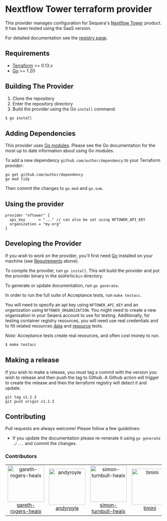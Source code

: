 # Nextflow Tower terraform provider

This provider manages configuration for Sequera's [Nextflow Tower](https://tower.nf/) product. It has been tested using the SaaS version.

For detailed documentation see the [registry page](https://registry.terraform.io/providers/healx/nftower).

## Requirements

-	[Terraform](https://www.terraform.io/downloads.html) >= 0.13.x
-	[Go](https://golang.org/doc/install) >= 1.20

## Building The Provider

1. Clone the repository
1. Enter the repository directory
1. Build the provider using the Go `install` command: 
```sh
$ go install
```

## Adding Dependencies

This provider uses [Go modules](https://github.com/golang/go/wiki/Modules).
Please see the Go documentation for the most up to date information about using Go modules.

To add a new dependency `github.com/author/dependency` to your Terraform provider:

```
go get github.com/author/dependency
go mod tidy
```

Then commit the changes to `go.mod` and `go.sum`.

## Using the provider

```hcl
provider "nftower" {
  api_key      = "..." // can also be set using NFTOWER_API_KEY
  organization = "my-org"
}
```

## Developing the Provider

If you wish to work on the provider, you'll first need [Go](http://www.golang.org) installed on your machine (see [Requirements](#requirements) above).

To compile the provider, run `go install`. This will build the provider and put the provider binary in the `$GOPATH/bin` directory.

To generate or update documentation, run `go generate`.

In order to run the full suite of Acceptance tests, run `make testacc`. 

You will need to specify an api key using `NFTOWER_API_KEY` and an organization using `NFTOWER_ORGANIZATION`. You might need to create a new organisation in
your Seqera account to use for testing. Additionally, for testing container registry resources, you will need use real credentials and to fill related resources
[data](./internal/provider/data_source_credentials_test.go#L67) and [resource](./internal/provider/resource_credentials_test.go#L64) tests.

*Note:* Acceptance tests create real resources, and often cost money to run.

```sh
$ make testacc
```

## Making a release

If you wish to make a release, you must tag a commit with the version you wish to release and then push the tag to Github. A Github action will trigger to create the release and then the terraform registry will detect it and update.

```
git tag v1.2.3
git push origin v1.2.3
```

## Contributing

Pull requests are always welcome! Please follow a few guidelines:

- If you update the documentation please re-renerate it using `go generate ./...` and commit the changes.

### Contributors

<!---
table generated using https://contributors-table-generator.vercel.app/
-->

<table>
   <tr>
      <td align="center"><a href="https://github.com/gareth-rogers-healx"><img alt="gareth-rogers-healx" src="https://avatars.githubusercontent.com/u/68058406?v=4" width="117" /><br />gareth-rogers-healx</a></td>
      <td align="center"><a href="https://github.com/andyroyle"><img alt="andyroyle" src="https://avatars.githubusercontent.com/u/1472779?v=4" width="117" /><br />andyroyle</a></td>
      <td align="center"><a href="https://github.com/simon-turnbull-healx"><img alt="simon-turnbull-healx" src="https://avatars.githubusercontent.com/u/99724107?v=4" width="117" /><br />simon-turnbull-healx</a></td>
      <td align="center"><a href="https://github.com/timini"><img alt="timini" src="https://avatars.githubusercontent.com/u/247302?v=4" width="117" /><br />timini</a></td>
   </tr>
</table>
